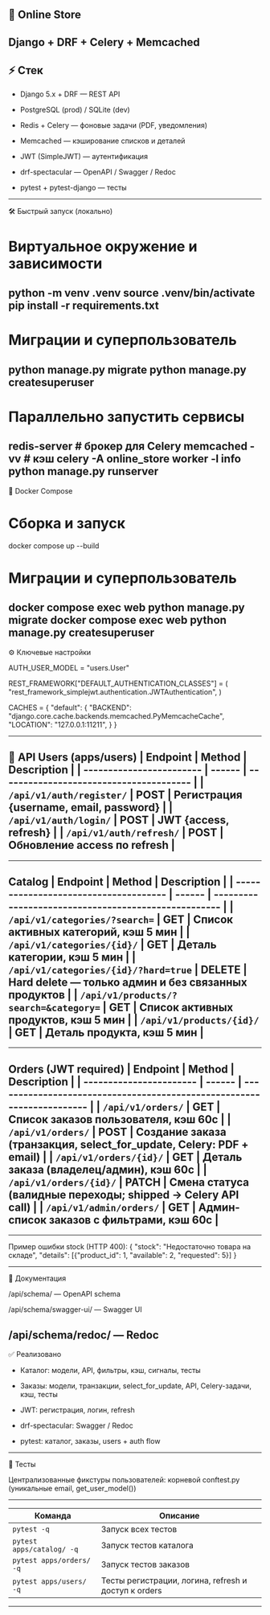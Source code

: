 🚀 Online Store
--------------------------------------------------------------------------------------------------

Django + DRF + Celery + Memcached
--------------------------------------------------------------------------------------------------

⚡ Стек
--------------------------------------------------------------------------------------------------

- Django 5.x + DRF — REST API

- PostgreSQL (prod) / SQLite (dev)

- Redis + Celery — фоновые задачи (PDF, уведомления)

- Memcached — кэширование списков и деталей

- JWT (SimpleJWT) — аутентификация

- drf-spectacular — OpenAPI / Swagger / Redoc

- pytest + pytest-django — тесты

--------------------------------------------------------------------------------------------------
🛠 Быстрый запуск (локально)

# Виртуальное окружение и зависимости

python -m venv .venv
source .venv/bin/activate
pip install -r requirements.txt
--------------------------------------------------------------------------------------------------

# Миграции и суперпользователь

python manage.py migrate
python manage.py createsuperuser
--------------------------------------------------------------------------------------------------

# Параллельно запустить сервисы

redis-server # брокер для Celery
memcached -vv # кэш
celery -A online_store worker -l info
python manage.py runserver
--------------------------------------------------------------------------------------------------
🐳 Docker Compose

# Сборка и запуск

docker compose up --build

# Миграции и суперпользователь

docker compose exec web python manage.py migrate
docker compose exec web python manage.py createsuperuser
--------------------------------------------------------------------------------------------------
⚙️ Ключевые настройки

AUTH_USER_MODEL = "users.User"

REST_FRAMEWORK["DEFAULT_AUTHENTICATION_CLASSES"] = (
"rest_framework_simplejwt.authentication.JWTAuthentication",
)

CACHES = {
"default": {
"BACKEND": "django.core.cache.backends.memcached.PyMemcacheCache",
"LOCATION": "127.0.0.1:11211",
}
}

--------------------------------------------------------------------------------------------------
🔗 API
Users (apps/users)
| Endpoint | Method | Description |
| ------------------------ | ------ | --------------------------------------- |
| `/api/v1/auth/register/` | POST | Регистрация {username, email, password} |
| `/api/v1/auth/login/`    | POST | JWT {access, refresh} |
| `/api/v1/auth/refresh/`  | POST | Обновление access по refresh |
-------------------------------------------------------------------------------

--------------------------------------------------------------------------------------------------------
Catalog
| Endpoint | Method | Description |
| ------------------------------------- | ------ | ---------------------------------------------------- |
| `/api/v1/categories/?search=`         | GET | Список активных категорий, кэш 5 мин |
| `/api/v1/categories/{id}/`            | GET | Деталь категории, кэш 5 мин |
| `/api/v1/categories/{id}/?hard=true`  | DELETE | Hard delete — только админ и без связанных продуктов |
| `/api/v1/products/?search=&category=` | GET | Список активных продуктов, кэш 5 мин |
| `/api/v1/products/{id}/`              | GET | Деталь продукта, кэш 5 мин |
---------------------------------------------------------------------------------------------------------

------------------------------------------------------------------------------------------------------------
Orders (JWT required)
| Endpoint | Method | Description |
| ----------------------- | ------ | ---------------------------------------------------------------------- |
| `/api/v1/orders/`       | GET | Список заказов пользователя, кэш 60с |
| `/api/v1/orders/`       | POST | Создание заказа (транзакция, select\_for\_update, Celery: PDF + email) |
| `/api/v1/orders/{id}/`  | GET | Деталь заказа (владелец/админ), кэш 60с |
| `/api/v1/orders/{id}/`  | PATCH | Смена статуса (валидные переходы; shipped → Celery API call)           |
| `/api/v1/admin/orders/` | GET | Админ-список заказов с фильтрами, кэш 60с |
-------------------------------------------------------------------------------------------------------------

--------------------------------------------------------------------------------------------------
Пример ошибки stock (HTTP 400):
{
"stock": "Недостаточно товара на складе",
"details": [{"product_id": 1, "available": 2, "requested": 5}]
}

--------------------------------------------------------------------------------------------------
📄 Документация

/api/schema/ — OpenAPI schema

/api/schema/swagger-ui/ — Swagger UI

/api/schema/redoc/ — Redoc
--------------------------------------------------------------------------------------------------

✅ Реализовано

- Каталог: модели, API, фильтры, кэш, сигналы, тесты

- Заказы: модели, транзакции, select_for_update, API, Celery-задачи, кэш, тесты

- JWT: регистрация, логин, refresh

- drf-spectacular: Swagger / Redoc

- pytest: каталог, заказы, users + auth flow

--------------------------------------------------------------------------------------------------

🧪 Тесты

Централизованные фикстуры пользователей: корневой conftest.py (уникальные email, get_user_model())


--------------------------------------------------------------------------------------------------

| Команда                   | Описание                                             |
|---------------------------|------------------------------------------------------|
| `pytest -q`               | Запуск всех тестов                                   |
| `pytest apps/catalog/ -q` | Запуск тестов каталога                               |
| `pytest apps/orders/ -q`  | Запуск тестов заказов                                |
| `pytest apps/users/ -q`   | Тесты регистрации, логина, refresh и доступ к orders |

--------------------------------------------------------------------------------------------------
